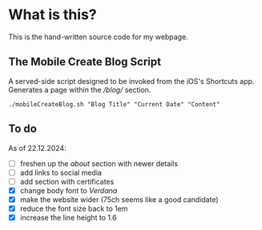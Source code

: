 # What is this?
This is the hand-written source code for my webpage.

## The Mobile Create Blog Script
A served-side script designed to be invoked from the iOS's Shortcuts app. Generates a page within the */blog/* section.
```Shell
./mobileCreateBlog.sh "Blog Title" "Current Date" "Content"
```

## To do
As of 22.12.2024:
- [ ] freshen up the *about* section with newer details
- [ ] add links to social media
- [ ] add section with certificates
- [x] change body font to *Verdana*
- [x] make the website wider (75ch seems like a good candidate)
- [x] reduce the font size back to 1em
- [x] increase the line height to 1.6
